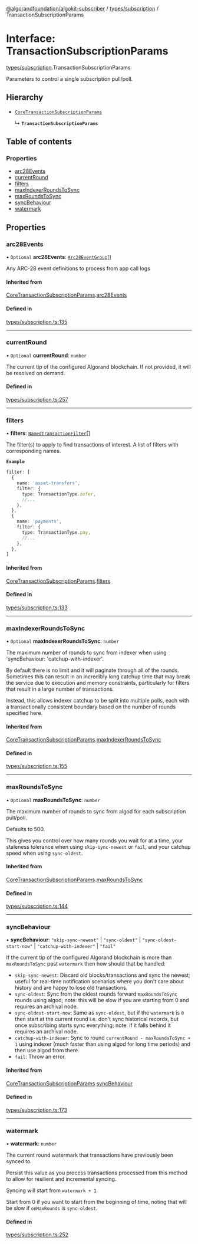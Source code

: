 [@algorandfoundation/algokit-subscriber](../README.md) / [types/subscription](../modules/types_subscription.md) / TransactionSubscriptionParams

# Interface: TransactionSubscriptionParams

[types/subscription](../modules/types_subscription.md).TransactionSubscriptionParams

Parameters to control a single subscription pull/poll.

## Hierarchy

- [`CoreTransactionSubscriptionParams`](types_subscription.CoreTransactionSubscriptionParams.md)

  ↳ **`TransactionSubscriptionParams`**

## Table of contents

### Properties

- [arc28Events](types_subscription.TransactionSubscriptionParams.md#arc28events)
- [currentRound](types_subscription.TransactionSubscriptionParams.md#currentround)
- [filters](types_subscription.TransactionSubscriptionParams.md#filters)
- [maxIndexerRoundsToSync](types_subscription.TransactionSubscriptionParams.md#maxindexerroundstosync)
- [maxRoundsToSync](types_subscription.TransactionSubscriptionParams.md#maxroundstosync)
- [syncBehaviour](types_subscription.TransactionSubscriptionParams.md#syncbehaviour)
- [watermark](types_subscription.TransactionSubscriptionParams.md#watermark)

## Properties

### arc28Events

• `Optional` **arc28Events**: [`Arc28EventGroup`](types_arc_28.Arc28EventGroup.md)[]

Any ARC-28 event definitions to process from app call logs

#### Inherited from

[CoreTransactionSubscriptionParams](types_subscription.CoreTransactionSubscriptionParams.md).[arc28Events](types_subscription.CoreTransactionSubscriptionParams.md#arc28events)

#### Defined in

[types/subscription.ts:135](https://github.com/algorandfoundation/algokit-subscriber-ts/blob/main/src/types/subscription.ts#L135)

---

### currentRound

• `Optional` **currentRound**: `number`

The current tip of the configured Algorand blockchain.
If not provided, it will be resolved on demand.

#### Defined in

[types/subscription.ts:257](https://github.com/algorandfoundation/algokit-subscriber-ts/blob/main/src/types/subscription.ts#L257)

---

### filters

• **filters**: [`NamedTransactionFilter`](types_subscription.NamedTransactionFilter.md)[]

The filter(s) to apply to find transactions of interest.
A list of filters with corresponding names.

**`Example`**

```typescript
filter: [
  {
    name: 'asset-transfers',
    filter: {
      type: TransactionType.axfer,
      //...
    },
  },
  {
    name: 'payments',
    filter: {
      type: TransactionType.pay,
      //...
    },
  },
]
```

#### Inherited from

[CoreTransactionSubscriptionParams](types_subscription.CoreTransactionSubscriptionParams.md).[filters](types_subscription.CoreTransactionSubscriptionParams.md#filters)

#### Defined in

[types/subscription.ts:133](https://github.com/algorandfoundation/algokit-subscriber-ts/blob/main/src/types/subscription.ts#L133)

---

### maxIndexerRoundsToSync

• `Optional` **maxIndexerRoundsToSync**: `number`

The maximum number of rounds to sync from indexer when using `syncBehaviour: 'catchup-with-indexer'.

By default there is no limit and it will paginate through all of the rounds.
Sometimes this can result in an incredibly long catchup time that may break the service
due to execution and memory constraints, particularly for filters that result in a large number of transactions.

Instead, this allows indexer catchup to be split into multiple polls, each with a transactionally consistent
boundary based on the number of rounds specified here.

#### Inherited from

[CoreTransactionSubscriptionParams](types_subscription.CoreTransactionSubscriptionParams.md).[maxIndexerRoundsToSync](types_subscription.CoreTransactionSubscriptionParams.md#maxindexerroundstosync)

#### Defined in

[types/subscription.ts:155](https://github.com/algorandfoundation/algokit-subscriber-ts/blob/main/src/types/subscription.ts#L155)

---

### maxRoundsToSync

• `Optional` **maxRoundsToSync**: `number`

The maximum number of rounds to sync from algod for each subscription pull/poll.

Defaults to 500.

This gives you control over how many rounds you wait for at a time,
your staleness tolerance when using `skip-sync-newest` or `fail`, and
your catchup speed when using `sync-oldest`.

#### Inherited from

[CoreTransactionSubscriptionParams](types_subscription.CoreTransactionSubscriptionParams.md).[maxRoundsToSync](types_subscription.CoreTransactionSubscriptionParams.md#maxroundstosync)

#### Defined in

[types/subscription.ts:144](https://github.com/algorandfoundation/algokit-subscriber-ts/blob/main/src/types/subscription.ts#L144)

---

### syncBehaviour

• **syncBehaviour**: `"skip-sync-newest"` \| `"sync-oldest"` \| `"sync-oldest-start-now"` \| `"catchup-with-indexer"` \| `"fail"`

If the current tip of the configured Algorand blockchain is more than `maxRoundsToSync`
past `watermark` then how should that be handled:

- `skip-sync-newest`: Discard old blocks/transactions and sync the newest; useful
  for real-time notification scenarios where you don't care about history and
  are happy to lose old transactions.
- `sync-oldest`: Sync from the oldest rounds forward `maxRoundsToSync` rounds
  using algod; note: this will be slow if you are starting from 0 and requires
  an archival node.
- `sync-oldest-start-now`: Same as `sync-oldest`, but if the `watermark` is `0`
  then start at the current round i.e. don't sync historical records, but once
  subscribing starts sync everything; note: if it falls behind it requires an
  archival node.
- `catchup-with-indexer`: Sync to round `currentRound - maxRoundsToSync + 1`
  using indexer (much faster than using algod for long time periods) and then
  use algod from there.
- `fail`: Throw an error.

#### Inherited from

[CoreTransactionSubscriptionParams](types_subscription.CoreTransactionSubscriptionParams.md).[syncBehaviour](types_subscription.CoreTransactionSubscriptionParams.md#syncbehaviour)

#### Defined in

[types/subscription.ts:173](https://github.com/algorandfoundation/algokit-subscriber-ts/blob/main/src/types/subscription.ts#L173)

---

### watermark

• **watermark**: `number`

The current round watermark that transactions have previously been synced to.

Persist this value as you process transactions processed from this method
to allow for resilient and incremental syncing.

Syncing will start from `watermark + 1`.

Start from 0 if you want to start from the beginning of time, noting that
will be slow if `onMaxRounds` is `sync-oldest`.

#### Defined in

[types/subscription.ts:252](https://github.com/algorandfoundation/algokit-subscriber-ts/blob/main/src/types/subscription.ts#L252)
